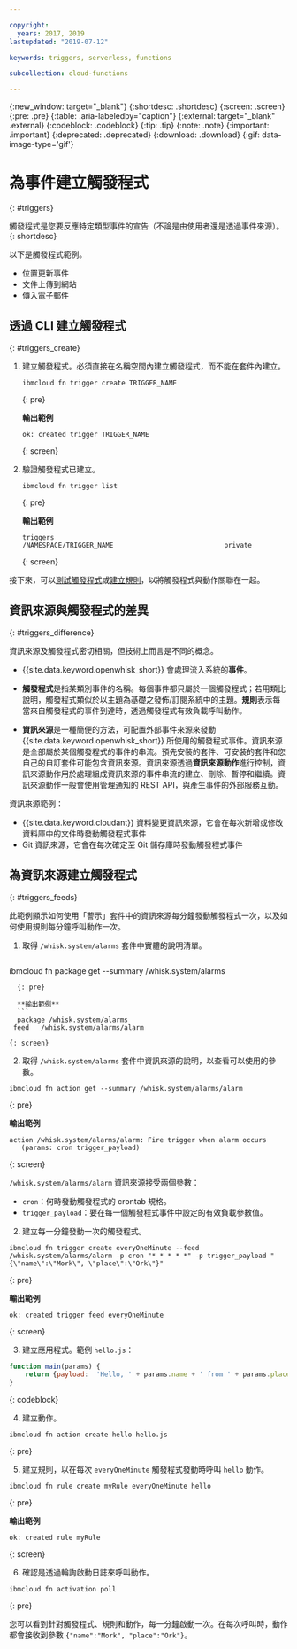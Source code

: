 ```yaml
---

copyright:
  years: 2017, 2019
lastupdated: "2019-07-12"

keywords: triggers, serverless, functions

subcollection: cloud-functions

---
```


{:new_window: target="_blank"}
{:shortdesc: .shortdesc}
{:screen: .screen}
{:pre: .pre}
{:table: .aria-labeledby="caption"}
{:external: target="_blank" .external}
{:codeblock: .codeblock}
{:tip: .tip}
{:note: .note}
{:important: .important}
{:deprecated: .deprecated}
{:download: .download}
{:gif: data-image-type='gif'}



# 為事件建立觸發程式
{: #triggers}

觸發程式是您要反應特定類型事件的宣告（不論是由使用者還是透過事件來源）。
{: shortdesc}

以下是觸發程式範例。
- 位置更新事件
- 文件上傳到網站
- 傳入電子郵件



## 透過 CLI 建立觸發程式
{: #triggers_create}


1. 建立觸發程式。必須直接在名稱空間內建立觸發程式，而不能在套件內建立。
    ```
    ibmcloud fn trigger create TRIGGER_NAME
    ```
    {: pre}

    **輸出範例**
    ```
    ok: created trigger TRIGGER_NAME
    ```
    {: screen}

2. 驗證觸發程式已建立。
    ```
    ibmcloud fn trigger list
    ```
    {: pre}

    **輸出範例**
    ```
    triggers
    /NAMESPACE/TRIGGER_NAME                            private
    ```
    {: screen}



接下來，可以[測試觸發程式](/docs/openwhisk?topic=cloud-functions-test#test_triggers)或[建立規則](/docs/openwhisk?topic=cloud-functions-rules)，以將觸發程式與動作關聯在一起。



## 資訊來源與觸發程式的差異
{: #triggers_difference}

資訊來源及觸發程式密切相關，但技術上而言是不同的概念。

- {{site.data.keyword.openwhisk_short}} 會處理流入系統的**事件**。

- **觸發程式**是指某類別事件的名稱。每個事件都只屬於一個觸發程式；若用類比說明，觸發程式類似於以主題為基礎之發佈/訂閱系統中的主題。**規則**表示每當來自觸發程式的事件到達時，透過觸發程式有效負載呼叫動作。

- **資訊來源**是一種簡便的方法，可配置外部事件來源來發動 {{site.data.keyword.openwhisk_short}} 所使用的觸發程式事件。資訊來源是全部屬於某個觸發程式的事件的串流。預先安裝的套件、可安裝的套件和您自己的自訂套件可能包含資訊來源。資訊來源透過**資訊來源動作**進行控制，資訊來源動作用於處理組成資訊來源的事件串流的建立、刪除、暫停和繼續。資訊來源動作一般會使用管理通知的 REST API，與產生事件的外部服務互動。

資訊來源範例：
- {{site.data.keyword.cloudant}} 資料變更資訊來源，它會在每次新增或修改資料庫中的文件時發動觸發程式事件
- Git 資訊來源，它會在每次確定至 Git 儲存庫時發動觸發程式事件



## 為資訊來源建立觸發程式
{: #triggers_feeds}

此範例顯示如何使用「警示」套件中的資訊來源每分鐘發動觸發程式一次，以及如何使用規則每分鐘呼叫動作一次。

1. 取得 `/whisk.system/alarms` 套件中實體的說明清單。

    ```
  ibmcloud fn package get --summary /whisk.system/alarms
  ```
    {: pre}

    **輸出範例**
    ```
    package /whisk.system/alarms
   feed   /whisk.system/alarms/alarm
  ```
    {: screen}
2. 取得 `/whisk.system/alarms` 套件中資訊來源的說明，以查看可以使用的參數。

  ```
  ibmcloud fn action get --summary /whisk.system/alarms/alarm
  ```
  {: pre}

  **輸出範例**
  ```
  action /whisk.system/alarms/alarm: Fire trigger when alarm occurs
     (params: cron trigger_payload)
  ```
  {: screen}

  `/whisk.system/alarms/alarm` 資訊來源接受兩個參數：
  - `cron`：何時發動觸發程式的 crontab 規格。
  - `trigger_payload`：要在每一個觸發程式事件中設定的有效負載參數值。

2. 建立每一分鐘發動一次的觸發程式。
  ```
  ibmcloud fn trigger create everyOneMinute --feed /whisk.system/alarms/alarm -p cron "* * * * *" -p trigger_payload "{\"name\":\"Mork\", \"place\":\"Ork\"}"
  ```
  {: pre}

  **輸出範例**
  ```
  ok: created trigger feed everyOneMinute
  ```
  {: screen}

3. 建立應用程式。範例 `hello.js`：
  ```javascript
  function main(params) {
      return {payload:  'Hello, ' + params.name + ' from ' + params.place};
  }
  ```
  {: codeblock}

4. 建立動作。
  ```
  ibmcloud fn action create hello hello.js
  ```
  {: pre}

5. 建立規則，以在每次 `everyOneMinute` 觸發程式發動時呼叫 `hello` 動作。
  ```
  ibmcloud fn rule create myRule everyOneMinute hello
  ```
  {: pre}

  **輸出範例**
  ```
  ok: created rule myRule
  ```
  {: screen}

6. 確認是透過輪詢啟動日誌來呼叫動作。
  ```
  ibmcloud fn activation poll
  ```
  {: pre}

  您可以看到針對觸發程式、規則和動作，每一分鐘啟動一次。在每次呼叫時，動作都會接收到參數 `{"name":"Mork", "place":"Ork"}`。



